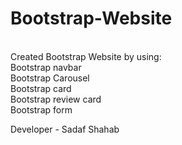 # Bootstrap-Website
<br>
Created Bootstrap Website by using:
<br>
Bootstrap navbar
<br>
Bootstrap Carousel
<br>
Bootstrap card
<br>
Bootstrap review card
<br>
Bootstrap form

Developer - Sadaf Shahab

